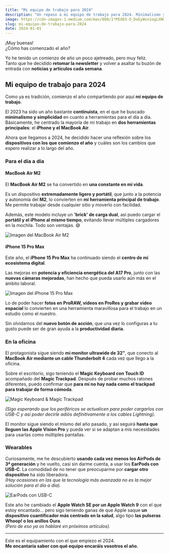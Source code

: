 ```yaml
---
title: "Mi equipo de trabajo para 2024"
description: "Un repaso a mi equipo de trabajo para 2024. Minimalismo y eficiencia en el día a día."
image: https://cdn-images-1.medium.com/max/800/1*PEd03-O_DaEyWvn1ogLXNQ.jpeg
slug: mi-equipo-de-trabajo-para-2024
date: 2024-01-01
---
```


¡Muy buenas!  
¿Cómo has comenzado el año?

Yo he tenido un comienzo de año un poco ajetreado, pero muy feliz.  
Tanto que he decidido **retomar la newsletter** y volver a asaltar tu buzón de entrada con **noticias y artículos cada semana**.

## Mi equipo de trabajo para 2024  

Como ya es tradición, comienzo el año compartiendo por aquí **mi equipo de trabajo**.  

El 2023 ha sido un año bastante **continuista**, en el que he buscado **minimalismo y simplicidad** en cuanto a herramientas para el día a día. Básicamente, he centrado la mayoría de mi trabajo en **dos herramientas principales**: el **iPhone y el MacBook Air**.  

Ahora que llegamos a 2024, he decidido hacer una reflexión sobre los **dispositivos con los que comienzo el año** y cuáles son los cambios que espero realizar a lo largo del año.

### Para el día a día  

#### **MacBook Air M2**  
El **MacBook Air M2** se ha convertido en **una constante en mi vida**.  

Es un dispositivo **extremadamente ligero y portátil**, que junto a la potencia y autonomía del **M2**, lo convierten en **mi herramienta principal de trabajo**. Me permite trabajar desde cualquier sitio y moverlo con facilidad.  

Además, este modelo incluye un **'brick' de carga dual**, así puedo cargar el **portátil y el iPhone al mismo tiempo**, evitando llevar múltiples cargadores en la mochila. Todo son ventajas. 😅  

![Imagen del MacBook Air M2](https://substackcdn.com/image/fetch/w_1456,c_limit,f_webp,q_auto:good,fl_progressive:steep/https%3A%2F%2Fsubstack-post-media.s3.amazonaws.com%2Fpublic%2Fimages%2F67ba8438-fa7c-4de7-9f5c-a9faf5626d0e_1562x1000.webp)

#### **iPhone 15 Pro Max**  
Este año, el **iPhone 15 Pro Max** ha continuado siendo el **centro de mi ecosistema digital**.  

Las mejoras en **potencia y eficiencia energética del A17 Pro**, junto con las **nuevas cámaras mejoradas**, han hecho que pueda usarlo aún más en el ámbito laboral.  

![Imagen del iPhone 15 Pro Max ](https://substackcdn.com/image/fetch/w_1456,c_limit,f_webp,q_auto:good,fl_progressive:steep/https%3A%2F%2Fsubstack-post-media.s3.amazonaws.com%2Fpublic%2Fimages%2F7f4662e5-f2eb-45ee-a66c-6b5613c952ea_1600x900.webp)

Lo de poder hacer **fotos en ProRAW, vídeos en ProRes y grabar video espacial** lo convierten en una herramienta maravillosa para el trabajo en un estudio como el nuestro.  

Sin olvidarnos del **nuevo botón de acción**, que una vez lo configuras a tu gusto puede ser de gran ayuda a la **productividad diaria**.

### En la oficina  

El protagonista sigue siendo **mi monitor ultrawide de 32”**, que conecto al **MacBook Air mediante un cable Thunderbolt 4** cada vez que llego a la oficina.  

Sobre el escritorio, sigo teniendo el **Magic Keyboard con Touch ID** acompañado del **Magic Trackpad**. Después de probar muchos ratones diferentes, puedo confirmar que **para mí no hay nada como el trackpad para trabajar de forma cómoda**.  

![Magic Keyboard & Magic Trackpad](https://substackcdn.com/image/fetch/w_1456,c_limit,f_webp,q_auto:good,fl_progressive:steep/https%3A%2F%2Fsubstack-post-media.s3.amazonaws.com%2Fpublic%2Fimages%2F7fbd71b9-fa73-4422-abd9-97cdcfc92aed_800x450.png)

_(Sigo esperando que los periféricos se actualicen para poder cargarlos con USB-C y así poder decirle adiós definitivamente a los cables Lightning)._  

El monitor sigue siendo el mismo del año pasado, y así seguirá **hasta que lleguen las Apple Vision Pro** y pueda ver si se adaptan a mis necesidades para usarlas como múltiples pantallas.

### Wearables  

Curiosamente, me he descubierto **usando cada vez menos los AirPods de 3ª generación** y he vuelto, casi sin darme cuenta, a usar los **EarPods con USB-C**. La comodidad de no tener que preocuparme por **cargar otro dispositivo** ha sido liberadora.  
_(Hay ocasiones en las que la tecnología más avanzada no es la mejor solución para el día a día)._  

![EarPods con USB-C](https://substackcdn.com/image/fetch/w_1456,c_limit,f_webp,q_auto:good,fl_progressive:steep/https%3A%2F%2Fsubstack-post-media.s3.amazonaws.com%2Fpublic%2Fimages%2Fe9739129-ae15-476c-9fcf-0dfc37adab9d_572x572.webp)

Este año he cambiado el **Apple Watch SE por un Apple Watch 9** con el que estoy encantado… pero sigo teniendo ganas de que Apple saque **un dispositivo cuantificador más centrado en la salud**, algo tipo **las pulseras Whoop! o los anillos Oura**.  
_(Pero de eso ya os hablaré en próximos artículos)._  

---

Este es el equipamiento con el que empiezo el 2024.  
**Me encantaría saber con qué equipo encaráis vosotros el año.**
